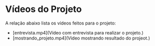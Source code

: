 # Vídeos do Projeto
A relação abaixo lista os vídeos feitos para o projeto:
 - [entrevista.mp4](Vídeo com entrevista para realizar o projeto.)
 - [mostrando_projeto.mp4](Vídeo mostrando resultado do projeot.)

> 

